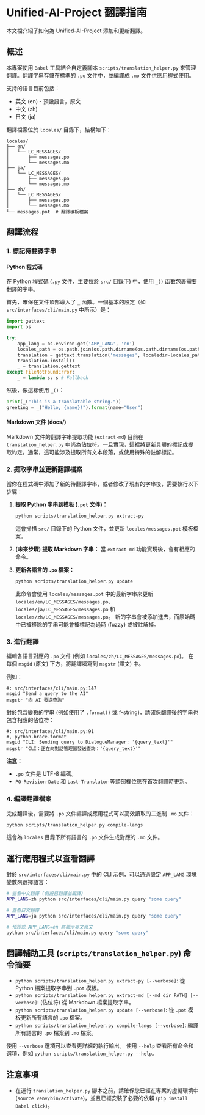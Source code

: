 # Unified-AI-Project 翻譯指南

本文檔介紹了如何為 Unified-AI-Project 添加和更新翻譯。

## 概述

本專案使用 `Babel` 工具結合自定義腳本 `scripts/translation_helper.py` 來管理翻譯。翻譯字串存儲在標準的 `.po` 文件中，並編譯成 `.mo` 文件供應用程式使用。

支持的語言目前包括：
*   英文 (en) - 預設語言，原文
*   中文 (zh)
*   日文 (ja)

翻譯檔案位於 `locales/` 目錄下，結構如下：
```
locales/
├── en/
│   └── LC_MESSAGES/
│       ├── messages.po
│       └── messages.mo
├── ja/
│   └── LC_MESSAGES/
│       ├── messages.po
│       └── messages.mo
├── zh/
│   └── LC_MESSAGES/
│       ├── messages.po
│       └── messages.mo
└── messages.pot  # 翻譯模板檔案
```

## 翻譯流程

### 1. 標記待翻譯字串

#### Python 程式碼
在 Python 程式碼 (`.py` 文件，主要位於 `src/` 目錄下) 中，使用 `_()` 函數包裹需要翻譯的字串。

首先，確保在文件頂部導入了 `_` 函數。一個基本的設定（如 `src/interfaces/cli/main.py` 中所示）是：
```python
import gettext
import os

try:
    app_lang = os.environ.get('APP_LANG', 'en')
    locales_path = os.path.join(os.path.dirname(os.path.dirname(os.path.dirname(os.path.abspath(__file__)))), 'locales')
    translation = gettext.translation('messages', localedir=locales_path, languages=[app_lang], fallback=True)
    translation.install()
    _ = translation.gettext
except FileNotFoundError:
    _ = lambda s: s # Fallback
```

然後，像這樣使用 `_()`：
```python
print(_("This is a translatable string."))
greeting = _("Hello, {name}!").format(name="User")
```

#### Markdown 文件 (docs/)
Markdown 文件的翻譯字串提取功能 (`extract-md`) 目前在 `translation_helper.py` 中尚為佔位符。一旦實現，這裡將更新具體的標記或提取約定。通常，這可能涉及提取所有文本段落，或使用特殊的註解標記。

### 2. 提取字串並更新翻譯檔案

當你在程式碼中添加了新的待翻譯字串，或者修改了現有的字串後，需要執行以下步驟：

1.  **提取 Python 字串到模板 (`.pot` 文件)：**
    ```bash
    python scripts/translation_helper.py extract-py
    ```
    這會掃描 `src/` 目錄下的 Python 文件，並更新 `locales/messages.pot` 模板檔案。

2.  **(未來步驟) 提取 Markdown 字串：**
    當 `extract-md` 功能實現後，會有相應的命令。

3.  **更新各語言的 `.po` 檔案：**
    ```bash
    python scripts/translation_helper.py update
    ```
    此命令會使用 `locales/messages.pot` 中的最新字串來更新 `locales/en/LC_MESSAGES/messages.po`、`locales/ja/LC_MESSAGES/messages.po` 和 `locales/zh/LC_MESSAGES/messages.po`。
    新的字串會被添加進去，而原始碼中已被移除的字串可能會被標記為過時 (fuzzy) 或被註解掉。

### 3. 進行翻譯

編輯各語言對應的 `.po` 文件 (例如 `locales/zh/LC_MESSAGES/messages.po`)。
在每個 `msgid` (原文) 下方，將翻譯填寫到 `msgstr` (譯文) 中。

例如：
```po
#: src/interfaces/cli/main.py:147
msgid "Send a query to the AI"
msgstr "向 AI 發送查詢"
```
對於包含變數的字串 (例如使用了 `.format()` 或 f-string)，請確保翻譯後的字串也包含相應的佔位符：
```po
#: src/interfaces/cli/main.py:91
#, python-brace-format
msgid "CLI: Sending query to DialogueManager: '{query_text}'"
msgstr "CLI：正在向對話管理器發送查詢：'{query_text}'"
```

**注意：**
*   `.po` 文件是 UTF-8 編碼。
*   `PO-Revision-Date` 和 `Last-Translator` 等頭部欄位應在首次翻譯時更新。

### 4. 編譯翻譯檔案

完成翻譯後，需要將 `.po` 文件編譯成應用程式可以高效讀取的二進制 `.mo` 文件：
```bash
python scripts/translation_helper.py compile-langs
```
這會為 `locales` 目錄下所有語言的 `.po` 文件生成對應的 `.mo` 文件。

## 運行應用程式以查看翻譯

對於 `src/interfaces/cli/main.py` 中的 CLI 示例，可以通過設定 `APP_LANG` 環境變數來選擇語言：

```bash
# 查看中文翻譯 (假設已翻譯並編譯)
APP_LANG=zh python src/interfaces/cli/main.py query "some query"

# 查看日文翻譯
APP_LANG=ja python src/interfaces/cli/main.py query "some query"

# 預設或 APP_LANG=en 將顯示英文原文
python src/interfaces/cli/main.py query "some query"
```

## 翻譯輔助工具 (`scripts/translation_helper.py`) 命令摘要

*   `python scripts/translation_helper.py extract-py [--verbose]`: 從 Python 檔案提取字串到 `.pot` 模板。
*   `python scripts/translation_helper.py extract-md [--md_dir PATH] [--verbose]`: (佔位符) 從 Markdown 檔案提取字串。
*   `python scripts/translation_helper.py update [--verbose]`: 從 `.pot` 模板更新所有語言的 `.po` 檔案。
*   `python scripts/translation_helper.py compile-langs [--verbose]`: 編譯所有語言的 `.po` 檔案到 `.mo` 檔案。

使用 `--verbose` 選項可以查看更詳細的執行輸出。
使用 `--help` 查看所有命令和選項，例如 `python scripts/translation_helper.py --help`。

## 注意事項
* 在運行 `translation_helper.py` 腳本之前，請確保您已經在專案的虛擬環境中 (`source venv/bin/activate`)，並且已經安裝了必要的依賴 (`pip install Babel click`)。
```
